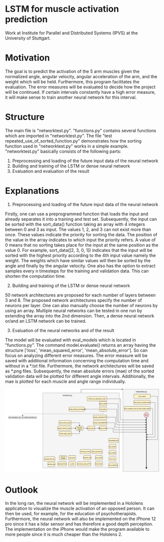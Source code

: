 # LSTM for muscle activation prediction
Work at Institute for Parallel and Distributed Systems (IPVS) at the University of Stuttgart.

# Motivation
The goal is to predict the activation of the 5 arm muscles given the normalized angle, angular velocity, angular acceleration of the arm, and the weight which will be held. Furthermore, this program facilitates the evaluation. The error measures will be evaluated to decide how the project will be continued. If certain intervals constantly have a high error measure, it will make sense to train another neural network for this interval.

# Structure
The main file is "networktest.py". "functions.py" contains several functions which are imported in "networktest.py". The file "test repeated_use_of_sorted_function.py" demonstrates how the sorting function used in "networktest.py" works in a simple example.
"networktest.py" basically consists of the following parts:
1. Preprocessing and loading of the future input data of the neural network
2. Building and training of the LSTM or dense neural network
3. Evaluation and evaluation of the result

# Explanations
1. Preprocessing and loading of the future input data of the neural network

Firstly, one can use a preprogrammed function that loads the input and already separates it into a training and test set. 
Subsequently, the input can be sorted with the sort_data() function taking an array with 4 integers between 0 and 3 as input. The values 1, 2, and 3 can not exist more than once. These values indicate the priority for sorting the data. The position of the value in the array indicates to which input the priority refers. A value of 0 means that no sorting takes place for the input at the same position as the value 0. For example, sort_data([2, 3, 0, 1]) indicates that the input will be sorted with the highest priority according to the 4th input value namely the weight. The weights which have similar values will then be sorted by the angle and finally by the angular velocity.
One also has the option to extract samples every n timesteps for the training and validation data. This can shorten the computation time.

2. Building and training of the LSTM or dense neural network

50 network architectures are proposed for each number of layers between 3 and 8. The proposed network architectures specify the number of neurons per layer.
One can also manually choose the number of neurons by using an array. Multiple neural networks can be tested in one run by extending the array into the 2nd dimension.
Then, a dense neural network or/and an LSTM network can be trained.

3. Evaluation of the neural networks and of the result

The model will be evaluated with eval_models which is located in "functions.py". The command model.evaluate() returns an array having the structure ['loss', 'mean_squared_error', 'mean_absolute_error']. So can focus on analyzing different error measures. The error measure will be saved with additional information concerning the computation time and without in a *.txt file. Furthermore, the network architectures will be saved as *.png files. Subsequently, the mean absolute errors (mae) of the sorted validation data will be plotted for different angle intervals. Additionally, the mae is plotted for each muscle and angle range individually.

![image](https://github.com/NRiess/Prediction-of-Muscle-Activation/blob/main/Structure.png)

# Outlook
In the long ran, the neural network will be implemented in a Hololens application to visualize the muscle activation of an opposed person. It can then be used, for example, for the education of psychotherapists. Furthermore, the neural network will also be implemented on the iPhone 12 pro since it has a lidar sensor and has therefore a good depth perception. The implementation on the iPhone would make the program available to more people since it is much cheaper than the Hololens 2.
